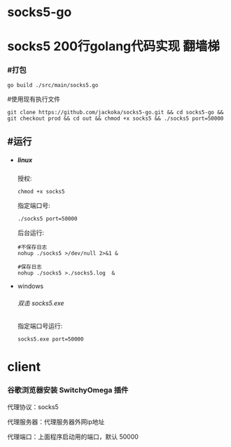 # socks5-go





# socks5      200行golang代码实现 翻墙梯



### #打包

```
go build ./src/main/socks5.go
```





#使用现有执行文件

```
git clone https://github.com/jackoka/socks5-go.git && cd socks5-go && git checkout prod && cd out && chmod +x socks5 && ./socks5 port=50000
```



## #运行

- ##### linux

  授权:

  ```
  chmod +x socks5
  ```

  指定端口号:

  ```
  ./socks5 port=50000
  ```

  
  
  
  
  后台运行:
  
  ```
  #不保存日志
  nohup ./socks5 >/dev/null 2>&1 &
  
  #保存日志
  nohup ./socks5 >./socks5.log  &
  ```



- windows

  ###### 双击 socks5.exe

  

  指定端口号运行:

  ```
  socks5.exe port=50000
  ```








# client

### 谷歌浏览器安装 SwitchyOmega 插件

代理协议：socks5

代理服务器：代理服务器外网ip地址

代理端口：上面程序启动用的端口，默认 50000

